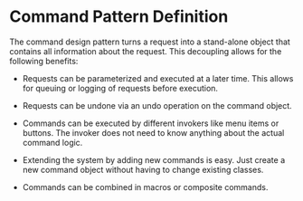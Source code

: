 # Command Pattern Definition

The command design pattern turns a request into a stand-alone object that contains all information about the request. This decoupling allows for the following benefits:

- Requests can be parameterized and executed at a later time. This allows for queuing or logging of requests before execution.

- Requests can be undone via an undo operation on the command object.

- Commands can be executed by different invokers like menu items or buttons. The invoker does not need to know anything about the actual command logic.

- Extending the system by adding new commands is easy. Just create a new command object without having to change existing classes.

- Commands can be combined in macros or composite commands.
